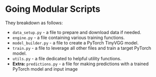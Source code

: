 # Going Modular Scripts

They breakdown as follows: 
* `data_setup.py` - a file to prepare and download data if needed.
* `engine.py` - a file containing various training functions.
* `model_builder.py` - a file to create a PyTorch TinyVGG model.
* `train.py` - a file to leverage all other files and train a target PyTorch model.
* `utils.py` - a file dedicated to helpful utility functions.
* **Extra:** `predictions.py` - a file for making predictions with a trained PyTorch model and input image
